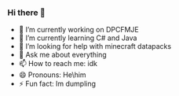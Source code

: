 ### Hi there 👋

- 🔭 I’m currently working on DPCFMJE
- 🌱 I’m currently learning C# and Java
- 🤔 I’m looking for help with minecraft datapacks
- 💬 Ask me about everything
- 📫 How to reach me: idk
- 😄 Pronouns: He\him
- ⚡ Fun fact: Im dumpling
